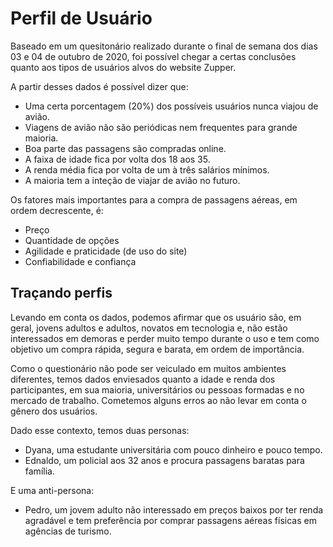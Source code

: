 # Perfil de Usuário

Baseado em um quesitonário realizado durante o final de semana dos dias 03 e 04
de outubro de 2020, foi possível chegar a certas conclusões quanto aos tipos de
usuários alvos do website Zupper. 

A partir desses dados é possível dizer que:

- Uma certa porcentagem (20%) dos possíveis usuários nunca viajou de avião.
- Viagens de avião não são periódicas nem frequentes para  grande maioria.
- Boa parte das passagens são compradas online.
- A faixa de idade fica por volta dos 18 aos 35.
- A renda média fica por volta de um à três salários mínimos.
- A maioria tem a inteção de viajar de avião no futuro.

Os fatores mais importantes para a compra de passagens aéreas, em ordem
decrescente, é:
- Preço
- Quantidade de opções
- Agilidade e praticidade (de uso do site)
- Confiabilidade e confiança

## Traçando perfis

Levando em conta os dados, podemos afirmar que os usuário são, em geral, jovens
adultos e adultos, novatos em tecnologia e, não estão interessados em demoras e 
perder muito tempo durante o uso e tem como objetivo um compra rápida, segura e
barata, em ordem de importância.

Como o questionário não pode ser veiculado em muitos ambientes diferentes, temos
dados enviesados quanto a idade e renda dos participantes, em sua maioria,
universitários ou pessoas formadas e no mercado de trabalho. Cometemos alguns erros
ao não levar em conta o gênero dos usuários.

Dado esse contexto, temos duas personas:

- Dyana, uma estudante universitária com pouco dinheiro e pouco tempo.
- Ednaldo, um policial aos 32 anos e procura passagens baratas para família.

E uma anti-persona:

- Pedro, um jovem adulto não interessado em preços baixos por ter renda agradável
e tem preferência por comprar passagens aéreas físicas em agências de turismo.
